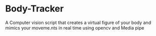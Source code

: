 # Body-Tracker
A Computer vision script that creates a virtual figure of your body and mimics your moveme.nts in real time using opencv and Media pipe
